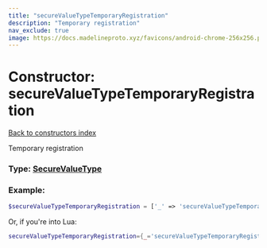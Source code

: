 ```yaml
---
title: "secureValueTypeTemporaryRegistration"
description: "Temporary registration"
nav_exclude: true
image: https://docs.madelineproto.xyz/favicons/android-chrome-256x256.png
---
```

# Constructor: secureValueTypeTemporaryRegistration  
[Back to constructors index](index.md)



Temporary registration




### Type: [SecureValueType](../types/SecureValueType.md)


### Example:

```php
$secureValueTypeTemporaryRegistration = ['_' => 'secureValueTypeTemporaryRegistration'];
```  


Or, if you're into Lua:

```lua
secureValueTypeTemporaryRegistration={_='secureValueTypeTemporaryRegistration'}

```


